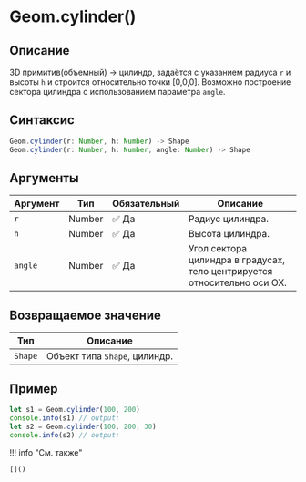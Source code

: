 # Geom.cylinder()

## Описание
3D примитив(объемный) -> цилиндр, задаётся с указанием радиуса `r` и высоты `h` и строится относительно точки [0,0,0].
Возможно построение сектора цилиндра с использованием параметра `angle`.

## Синтаксис
```javascript
Geom.cylinder(r: Number, h: Number) -> Shape
Geom.cylinder(r: Number, h: Number, angle: Number) -> Shape
```

## Аргументы

| Аргумент | Тип    | Обязательный | Описание                                      |
|---------|--------|--------------|-----------------------------------------------|
| `r`     | Number | :white_check_mark: Да          | Радиус цилиндра.                              |
| `h`     | Number | :white_check_mark: Да          | Высота цилиндра.                              |
| `angle` | Number | :white_check_mark: Да          | Угол сектора цилиндра в градусах, тело центрируется относительно оси OX. |

## Возвращаемое значение

| Тип   | Описание                          |
|-------|-----------------------------------|
| `Shape` | Объект типа `Shape`, цилиндр.     |

## Пример
```javascript linenums="1"
let s1 = Geom.cylinder(100, 200)
console.info(s1) // output:
let s2 = Geom.cylinder(100, 200, 30)
console.info(s2) // output:
```

!!! info "См. также"

    []()

